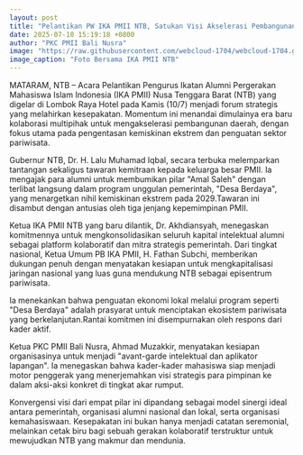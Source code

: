 ```yaml
---
layout: post
title: "Pelantikan PW IKA PMII NTB, Satukan Visi Akselerasi Pembangunan dan Pengentasan Kemiskinan di NTB"
date: 2025-07-10 15:19:18 +0800
author: "PKC PMII Bali Nusra"
image: "https://raw.githubusercontent.com/webcloud-1704/webcloud-1704.github.io/main/assets/rilis/pelantikan-pw-ika-pmii-ntb-satukan-visi-akselerasi-pembangunan-dan-pengentasan-kemiskinan-di-ntb.png"
image_caption: "Foto Bersama IKA PMII NTB"
---
```


MATARAM, NTB – Acara Pelantikan Pengurus Ikatan Alumni Pergerakan Mahasiswa Islam Indonesia (IKA PMII) Nusa Tenggara Barat (NTB) yang digelar di Lombok Raya Hotel pada Kamis (10/7) menjadi forum strategis yang melahirkan kesepakatan. Momentum ini menandai dimulainya era baru kolaborasi multipihak untuk mengakselerasi pembangunan daerah, dengan fokus utama pada pengentasan kemiskinan ekstrem dan penguatan sektor pariwisata.

Gubernur NTB, Dr. H. Lalu Muhamad Iqbal, secara terbuka melemparkan tantangan sekaligus tawaran kemitraan kepada keluarga besar PMII. Ia mengajak para alumni untuk membumikan pilar "Amal Saleh" dengan terlibat langsung dalam program unggulan pemerintah, "Desa Berdaya", yang menargetkan nihil kemiskinan ekstrem pada 2029.Tawaran ini disambut dengan antusias oleh tiga jenjang kepemimpinan PMII.

Ketua IKA PMII NTB yang baru dilantik, Dr. Akhdiansyah, menegaskan komitmennya untuk mengkonsolidasikan seluruh kapital intelektual alumni sebagai platform kolaboratif dan mitra strategis pemerintah. Dari tingkat nasional, Ketua Umum PB IKA PMII, H. Fathan Subchi, memberikan dukungan penuh dengan menyatakan kesiapan untuk mengkapitalisasi jaringan nasional yang luas guna mendukung NTB sebagai episentrum pariwisata.

Ia menekankan bahwa penguatan ekonomi lokal melalui program seperti "Desa Berdaya" adalah prasyarat untuk menciptakan ekosistem pariwisata yang berkelanjutan.Rantai komitmen ini disempurnakan oleh respons dari kader aktif.

Ketua PKC PMII Bali Nusra, Ahmad Muzakkir, menyatakan kesiapan organisasinya untuk menjadi "avant-garde intelektual dan aplikator lapangan". Ia menegaskan bahwa kader-kader mahasiswa siap menjadi motor penggerak yang menerjemahkan visi strategis para pimpinan ke dalam aksi-aksi konkret di tingkat akar rumput.

Konvergensi visi dari empat pilar ini dipandang sebagai model sinergi ideal antara pemerintah, organisasi alumni nasional dan lokal, serta organisasi kemahasiswaan. Kesepakatan ini bukan hanya menjadi catatan seremonial, melainkan cetak biru bagi sebuah gerakan kolaboratif terstruktur untuk mewujudkan NTB yang makmur dan mendunia.
